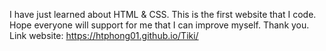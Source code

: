 I have just learned about HTML & CSS.
This is the first website that I code.
Hope everyone will support for me that I can improve myself.
Thank you.
Link website: https://htphong01.github.io/Tiki/

